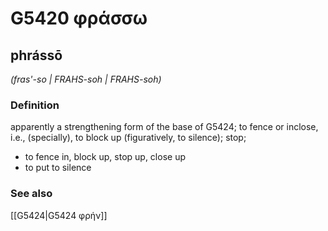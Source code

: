 # G5420 φράσσω

## phrássō

_(fras'-so | FRAHS-soh | FRAHS-soh)_

### Definition

apparently a strengthening form of the base of G5424; to fence or inclose, i.e., (specially), to block up (figuratively, to silence); stop; 

- to fence in, block up, stop up, close up
- to put to silence

### See also

[[G5424|G5424 φρήν]]
